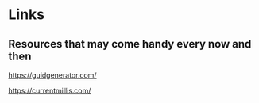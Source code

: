# Links

## Resources that may come handy every now and then


https://guidgenerator.com/

https://currentmillis.com/